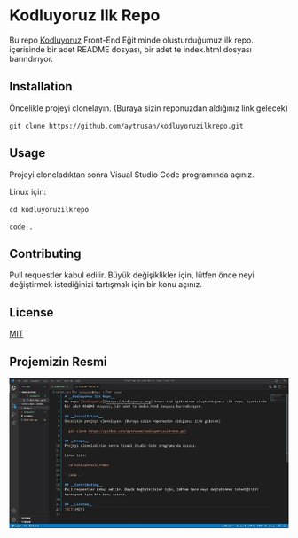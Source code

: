 # __Kodluyoruz Ilk Repo__
Bu repo [Kodluyoruz](https://kodluyoruz.org) Front-End Eğitiminde oluşturduğumuz ilk repo. içerisinde bir adet README dosyası, bir adet te index.html dosyası barındırıyor.

## __Installation__
Öncelikle projeyi clonelayın. (Buraya sizin reponuzdan aldığınız link gelecek)

` git clone https://github.com/aytrusan/kodluyoruzilkrepo.git `

## __Usage__
Projeyi cloneladıktan sonra Visual Studio Code programında açınız.

Linux için:

` cd kodluyoruzilkrepo `

` code . `

## __Contributing__
Pull requestler kabul edilir. Büyük değişiklikler için, lütfen önce neyi değiştirmek istediğinizi tartışmak için bir konu açınız.

## __License__
[MIT](MIT)

## __Projemizin Resmi__

![Projemizin resmi](/images/Proje.jpg)
